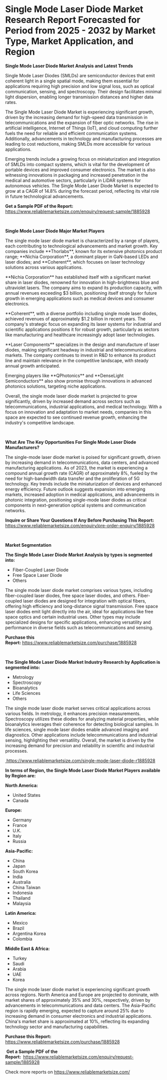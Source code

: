 <p><h1>Single Mode Laser Diode Market Research Report Forecasted for Period from 2025 -  2032 by Market Type, Market Application, and Region</h1></p><p><strong>Single Mode Laser Diode Market Analysis and Latest Trends</strong></p>
<p><p>Single Mode Laser Diodes (SMLDs) are semiconductor devices that emit coherent light in a single spatial mode, making them essential for applications requiring high precision and low signal loss, such as optical communication, sensing, and spectroscopy. Their design facilitates minimal light dispersion, enabling longer transmission distances and higher data rates.</p><p>The Single Mode Laser Diode Market is experiencing significant growth, driven by the increasing demand for high-speed data transmission in telecommunications and the expansion of fiber optic networks. The rise in artificial intelligence, Internet of Things (IoT), and cloud computing further fuels the need for reliable and efficient communication systems. Additionally, advancements in technology and manufacturing processes are leading to cost reductions, making SMLDs more accessible for various applications.</p><p>Emerging trends include a growing focus on miniaturization and integration of SMLDs into compact systems, which is vital for the development of portable devices and improved consumer electronics. The market is also witnessing innovations in packaging and increased penetration in the medical and automotive sectors, particularly in LiDAR systems for autonomous vehicles. The Single Mode Laser Diode Market is expected to grow at a CAGR of 14.8% during the forecast period, reflecting its vital role in future technological advancements.</p></p>
<p><strong>Get a Sample PDF of the Report:&nbsp;</strong> <a href="https://www.reliablemarketsize.com/enquiry/request-sample/1885928?utm_campaign=3324&utm_medium=2&utm_source=Github&utm_content=ia&utm_term=06042025&utm_id=single-mode-laser-diode">https://www.reliablemarketsize.com/enquiry/request-sample/1885928</a></p>
<p>&nbsp;</p>
<p><strong>Single Mode Laser Diode Major Market Players</strong></p>
<p><p>The single mode laser diode market is characterized by a range of players, each contributing to technological advancements and market growth. Key companies include **Thorlabs**, known for its extensive photonics product range; **Nichia Corporation**, a dominant player in GaN-based LEDs and laser diodes; and **Coherent**, which focuses on laser technology solutions across various applications.</p><p>**Nichia Corporation** has established itself with a significant market share in laser diodes, renowned for innovation in high-brightness blue and ultraviolet lasers. The company aims to expand its production capacity, with annual revenues exceeding $3 billion, positioning itself strongly for future growth in emerging applications such as medical devices and consumer electronics.</p><p>**Coherent**, with a diverse portfolio including single mode laser diodes, achieved revenues of approximately $1.2 billion in recent years. The company's strategic focus on expanding its laser systems for industrial and scientific applications positions it for robust growth, particularly as sectors like manufacturing and healthcare increasingly adopt laser technologies.</p><p>**Laser Components** specializes in the design and manufacture of laser diodes, making significant headway in industrial and telecommunications markets. The company continues to invest in R&D to enhance its product line and maintain relevance in the competitive landscape, with steady annual growth anticipated.</p><p>Emerging players like **QPhotonics** and **DenseLight Semiconductors** also show promise through innovations in advanced photonics solutions, targeting niche applications.</p><p>Overall, the single mode laser diode market is projected to grow significantly, driven by increased demand across sectors such as telecommunications, industrial applications, and medical technology. With a focus on innovation and adaptation to market needs, companies in this space are expected to see continued revenue growth, enhancing the industry's competitive landscape.</p></p>
<p>&nbsp;</p>
<p><strong>What Are The Key Opportunities For Single Mode Laser Diode Manufacturers?</strong></p>
<p><p>The single-mode laser diode market is poised for significant growth, driven by increasing demand in telecommunications, data centers, and advanced manufacturing applications. As of 2023, the market is experiencing a compound annual growth rate (CAGR) of approximately 8%, fueled by the need for high-bandwidth data transfer and the proliferation of 5G technology. Key trends include the miniaturization of devices and enhanced energy efficiency. Future outlook suggests expansion into emerging markets, increased adoption in medical applications, and advancements in photonic integration, positioning single-mode laser diodes as critical components in next-generation optical systems and communication networks.</p></p>
<p><strong>Inquire or Share Your Questions If Any Before Purchasing This Report:</strong> <a href="https://www.reliablemarketsize.com/enquiry/pre-order-enquiry/1885928?utm_campaign=3324&utm_medium=2&utm_source=Github&utm_content=ia&utm_term=06042025&utm_id=single-mode-laser-diode">https://www.reliablemarketsize.com/enquiry/pre-order-enquiry/1885928</a></p>
<p>&nbsp;</p>
<p><strong>Market Segmentation</strong></p>
<p><strong>The Single Mode Laser Diode Market Analysis by types is segmented into:</strong></p>
<p><ul><li>Fiber-Coupled Laser Diode</li><li>Free Space Laser Diode</li><li>Others</li></ul></p>
<p><p>The single mode laser diode market comprises various types, including fiber-coupled laser diodes, free space laser diodes, and others. Fiber-coupled laser diodes are designed for integration with optical fibers, offering high efficiency and long-distance signal transmission. Free space laser diodes emit light directly into the air, ideal for applications like free space optics and certain industrial uses. Other types may include specialized designs for specific applications, enhancing versatility and performance in diverse fields such as telecommunications and sensing.</p></p>
<p><strong>Purchase this Report:&nbsp;</strong><a href="https://www.reliablemarketsize.com/purchase/1885928?utm_campaign=3324&utm_medium=2&utm_source=Github&utm_content=ia&utm_term=06042025&utm_id=single-mode-laser-diode">https://www.reliablemarketsize.com/purchase/1885928</a></p>
<p>&nbsp;</p>
<p><strong>The Single Mode Laser Diode Market Industry Research by Application is segmented into:</strong></p>
<p><ul><li>Metrology</li><li>Spectroscopy</li><li>Bioanalytics</li><li>Life Sciences</li><li>Others</li></ul></p>
<p><p>The single mode laser diode market serves critical applications across various fields. In metrology, it enhances precision measurements. Spectroscopy utilizes these diodes for analyzing material properties, while bioanalytics leverages their coherence for detecting biological samples. In life sciences, single mode laser diodes enable advanced imaging and diagnostics. Other applications include telecommunications and industrial sensing, highlighting their versatility. Overall, the market is driven by the increasing demand for precision and reliability in scientific and industrial processes.</p></p>
<p><a href="https://www.reliablemarketsize.com/single-mode-laser-diode-r1885928?utm_campaign=3324&utm_medium=2&utm_source=Github&utm_content=ia&utm_term=06042025&utm_id=single-mode-laser-diode">&nbsp;https://www.reliablemarketsize.com/single-mode-laser-diode-r1885928</a></p>
<p><strong>In terms of Region, the Single Mode Laser Diode Market Players available by Region are:</strong></p>
<p>
    <p> <strong> North America: </strong>
        <ul>
            <li>United States</li>
            <li>Canada</li>
        </ul>
        </p> 
    <p> <strong> Europe: </strong>
        <ul>
            <li>Germany</li>
            <li>France</li>
            <li>U.K.</li>
            <li>Italy</li>
            <li>Russia</li>
        </ul>
        </p> 
    <p> <strong> Asia-Pacific: </strong>
        <ul>
            <li>China</li>
            <li>Japan</li>
            <li>South Korea</li>
            <li>India</li>
            <li>Australia</li>
            <li>China Taiwan</li>
            <li>Indonesia</li>
            <li>Thailand</li>
            <li>Malaysia</li>
        </ul>
        </p> 
    <p> <strong> Latin America: </strong>
        <ul>
            <li>Mexico</li>
            <li>Brazil</li>
            <li>Argentina Korea</li>
            <li>Colombia</li>
        </ul>
        </p> 
    <p> <strong> Middle East & Africa: </strong>
        <ul>
            <li>Turkey</li>
            <li>Saudi</li>
            <li>Arabia</li>
            <li>UAE</li>
            <li>Korea</li>
        </ul>
    </p>
    </p>
<p><p>The single mode laser diode market is experiencing significant growth across regions. North America and Europe are projected to dominate, with market shares of approximately 35% and 30%, respectively, driven by advancements in telecommunications and data centers. The Asia-Pacific region is rapidly emerging, expected to capture around 25% due to increasing demand in consumer electronics and industrial applications. China's market share is approximated at 10%, reflecting its expanding technology sector and manufacturing capabilities.</p></p>
<p><strong>Purchase this Report: </strong><a href="https://www.reliablemarketsize.com/purchase/1885928?utm_campaign=3324&utm_medium=2&utm_source=Github&utm_content=ia&utm_term=06042025&utm_id=single-mode-laser-diode">https://www.reliablemarketsize.com/purchase/1885928</a></p>
<p>&nbsp;<strong>Get a Sample PDF of the Report:&nbsp;&nbsp;</strong><a href="https://www.reliablemarketsize.com/enquiry/request-sample/1885928?utm_campaign=3324&utm_medium=2&utm_source=Github&utm_content=ia&utm_term=06042025&utm_id=single-mode-laser-diode">https://www.reliablemarketsize.com/enquiry/request-sample/1885928</a></p>
<p><strong></strong></p>
<p>Check more reports on <a href="https://www.reliablemarketsize.com/?utm_campaign=3324&utm_medium=2&utm_source=Github&utm_content=ia&utm_term=06042025&utm_id=single-mode-laser-diode">https://www.reliablemarketsize.com/</a></p>